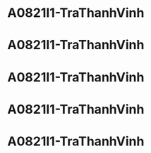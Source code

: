# A0821I1-TraThanhVinh
# A0821I1-TraThanhVinh
# A0821I1-TraThanhVinh
# A0821I1-TraThanhVinh
# A0821I1-TraThanhVinh
